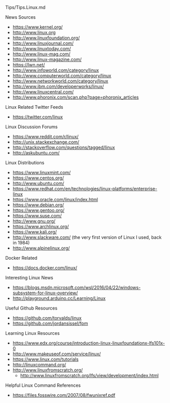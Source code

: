 Tips/Tips.Linux.md

News Sources
* https://www.kernel.org/
* http://www.linux.org
* http://www.linuxfoundation.org/
* http://www.linuxjournal.com/
* http://www.linuxtoday.com/
* http://www.linux-mag.com/
* http://www.linux-magazine.com/
* https://lwn.net/
* http://www.infoworld.com/category/linux
* http://www.computerworld.com/category/linux
* http://www.networkworld.com/category/linux
* http://www.ibm.com/developerworks/linux/
* http://www.linuxcentral.com/
* http://www.phoronix.com/scan.php?page=phoronix_articles

Linux Related Twitter Feeds
* https://twitter.com/linux
 

Linux Discussion Forums
* https://www.reddit.com/r/linux/
* http://unix.stackexchange.com/
* http://stackoverflow.com/questions/tagged/linux
* http://askubuntu.com/ 


Linux Distributions
* https://www.linuxmint.com/
* https://www.centos.org/
* http://www.ubuntu.com/
* https://www.redhat.com/en/technologies/linux-platforms/enterprise-linux
* https://www.oracle.com/linux/index.html
* https://www.debian.org/
* https://www.gentoo.org/
* https://www.suse.com/
* http://www.gnu.org/
* https://www.archlinux.org/
* https://www.kali.org/
* http://www.slackware.com/ (the very first version of Linux I used, back in 1984)
* http://www.alpinelinux.org/


Docker Related
* https://docs.docker.com/linux/

Interesting Linux News
* https://blogs.msdn.microsoft.com/wsl/2016/04/22/windows-subsystem-for-linux-overview/
* http://playground.arduino.cc/Learning/Linux


Useful Github Resources
* https://github.com/torvalds/linux
* https://github.com/jordansissel/fpm


Learning Linux Resources 
* https://www.edx.org/course/introduction-linux-linuxfoundationx-lfs101x-0
* http://www.makeuseof.com/service/linux/
* https://www.linux.com/tutorials
* http://linuxcommand.org/
* http://www.linuxfromscratch.org/
	* http://www.linuxfromscratch.org/lfs/view/development/index.html

Helpful Linux Command References
* https://files.fosswire.com/2007/08/fwunixref.pdf
